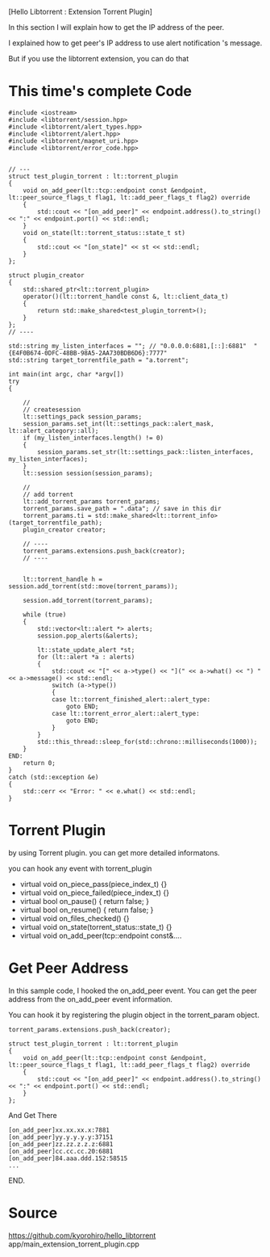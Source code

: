 [Hello Libtorrent : Extension Torrent Plugin]

In this section I will explain how to get the IP address of the peer.

I explained how to get peer's IP address to use alert notification 's message. 

But if you use the libtorrent extension, you can do that 

# This time's complete Code

```
#include <iostream>
#include <libtorrent/session.hpp>
#include <libtorrent/alert_types.hpp>
#include <libtorrent/alert.hpp>
#include <libtorrent/magnet_uri.hpp>
#include <libtorrent/error_code.hpp>


// ---
struct test_plugin_torrent : lt::torrent_plugin
{
    void on_add_peer(lt::tcp::endpoint const &endpoint, lt::peer_source_flags_t flag1, lt::add_peer_flags_t flag2) override
    {
        std::cout << "[on_add_peer]" << endpoint.address().to_string() << ":" << endpoint.port() << std::endl;
    }
    void on_state(lt::torrent_status::state_t st)
    {
        std::cout << "[on_state]" << st << std::endl;
    }
};

struct plugin_creator
{
    std::shared_ptr<lt::torrent_plugin>
    operator()(lt::torrent_handle const &, lt::client_data_t)
    {
        return std::make_shared<test_plugin_torrent>();
    }
};
// ----

std::string my_listen_interfaces = ""; // "0.0.0.0:6881,[::]:6881"  "{E4F0B674-0DFC-48BB-98A5-2AA730BDB6D6}:7777"
std::string target_torrentfile_path = "a.torrent";

int main(int argc, char *argv[])
try
{

    //
    // createsession
    lt::settings_pack session_params;
    session_params.set_int(lt::settings_pack::alert_mask, lt::alert_category::all);
    if (my_listen_interfaces.length() != 0)
    {
        session_params.set_str(lt::settings_pack::listen_interfaces, my_listen_interfaces);
    }
    lt::session session(session_params);

    //
    // add torrent
    lt::add_torrent_params torrent_params;
    torrent_params.save_path = ".data"; // save in this dir
    torrent_params.ti = std::make_shared<lt::torrent_info>(target_torrentfile_path);
    plugin_creator creator;

    // ----
    torrent_params.extensions.push_back(creator);
    // ----


    lt::torrent_handle h = session.add_torrent(std::move(torrent_params));

    session.add_torrent(torrent_params);

    while (true)
    {
        std::vector<lt::alert *> alerts;
        session.pop_alerts(&alerts);

        lt::state_update_alert *st;
        for (lt::alert *a : alerts)
        {
            std::cout << "[" << a->type() << "](" << a->what() << ") " << a->message() << std::endl;
            switch (a->type())
            {
            case lt::torrent_finished_alert::alert_type:
                goto END;
            case lt::torrent_error_alert::alert_type:
                goto END;
            }
        }
        std::this_thread::sleep_for(std::chrono::milliseconds(1000));
    }
END:
    return 0;
}
catch (std::exception &e)
{
    std::cerr << "Error: " << e.what() << std::endl;
}

```

# Torrent Plugin
by using Torrent plugin. you can get more detailed informatons.

you can hook any event with torrent_plugin 
- virtual void on_piece_pass(piece_index_t) {}
- virtual void on_piece_failed(piece_index_t) {}
- virtual bool on_pause() { return false; }
- virtual bool on_resume() { return false; }
- virtual void on_files_checked() {}
- virtual void on_state(torrent_status::state_t) {}
- virtual void on_add_peer(tcp::endpoint const&....


# Get Peer Address

In this sample code, I hooked the on_add_peer event.
You can get the peer address from the on_add_peer event information. 

You can hook it by registering the plugin object in the torrent_param object.

```
torrent_params.extensions.push_back(creator);
```

```
struct test_plugin_torrent : lt::torrent_plugin
{
    void on_add_peer(lt::tcp::endpoint const &endpoint, lt::peer_source_flags_t flag1, lt::add_peer_flags_t flag2) override
    {
        std::cout << "[on_add_peer]" << endpoint.address().to_string() << ":" << endpoint.port() << std::endl;
    }
};
```

And Get There

````
[on_add_peer]xx.xx.xx.x:7881
[on_add_peer]yy.y.y.y.y:37151
[on_add_peer]zz.zz.z.z.z:6881
[on_add_peer]cc.cc.cc.20:6881
[on_add_peer]84.aaa.ddd.152:58515
...
````

END.
# Source

https://github.com/kyorohiro/hello_libtorrent
app/main_extension_torrent_plugin.cpp
